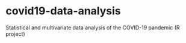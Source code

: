 # covid19-data-analysis
Statistical and multivariate data analysis of the COVID-19 pandemic (R project)
